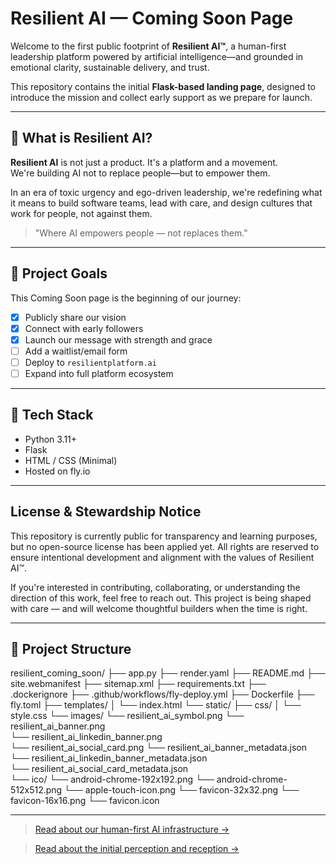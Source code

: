 # Resilient AI — Coming Soon Page

Welcome to the first public footprint of **Resilient AI™**, a human-first leadership platform powered by artificial intelligence—and grounded in emotional clarity, sustainable delivery, and trust.

This repository contains the initial **Flask-based landing page**, designed to introduce the mission and collect early support as we prepare for launch.

---

## 🌱 What is Resilient AI?

**Resilient AI** is not just a product. It's a platform and a movement.  
We're building AI not to replace people—but to empower them.

In an era of toxic urgency and ego-driven leadership, we're redefining what it means to build software teams, lead with care, and design cultures that work for people, not against them.

> "Where AI empowers people — not replaces them."

---

## 🚀 Project Goals

This Coming Soon page is the beginning of our journey:

- [x] Publicly share our vision
- [x] Connect with early followers
- [x] Launch our message with strength and grace
- [ ] Add a waitlist/email form
- [ ] Deploy to `resilientplatform.ai`
- [ ] Expand into full platform ecosystem

---

## 🧰 Tech Stack

- Python 3.11+
- Flask
- HTML / CSS (Minimal)
- Hosted on fly.io

---

## License & Stewardship Notice

This repository is currently public for transparency and learning purposes, but no open-source license has been applied yet. All rights are reserved to ensure intentional development and alignment with the values of Resilient AI™.

If you're interested in contributing, collaborating, or understanding the direction of this work, feel free to reach out. This project is being shaped with care — and will welcome thoughtful builders when the time is right.

---

## 📁 Project Structure

resilient_coming_soon/
├── app.py
├── render.yaml
├── README.md
├── site.webmanifest
├── sitemap.xml
├── requirements.txt
├── .dockerignore
├── .github/workflows/fly-deploy.yml
├── Dockerfile
├── fly.toml
├── templates/
│   └── index.html
└── static/
    ├── css/
    │   └── style.css
    └── images/
        └── resilient_ai_symbol.png
        └── resilient_ai_banner.png        
        └── resilient_ai_linkedin_banner.png                
        └── resilient_ai_social_card.png
        └── resilient_ai_banner_metadata.json                
        └── resilient_ai_linkedin_banner_metadata.json                        
        └── resilient_ai_social_card_metadata.json                
    └── ico/
        └── android-chrome-192x192.png
        └── android-chrome-512x512.png
        └── apple-touch-icon.png
        └── favicon-32x32.png
        └── favicon-16x16.png
        └── favicon.icon

---

> [Read about our human-first AI infrastructure →](docs/human-first-ai-infrastructure.md)

> [Read about the initial perception and reception →](docs/human-first-ai-reception.md)
